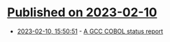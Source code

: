 # [Published on 2023-02-10](index.md)

* [2023-02-10, 15:50:51](https://lobste.rs/s/7bbahz/gcc_cobol_status_report) - [A GCC COBOL status report](https://lwn.net/Articles/922951/)
